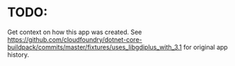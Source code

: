 # TODO:
Get context on how this app was created. See
https://github.com/cloudfoundry/dotnet-core-buildpack/commits/master/fixtures/uses_libgdiplus_with_3.1
for original app history.
